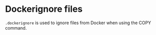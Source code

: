 # Dockerignore files

`.dockerignore` is used to ignore files from Docker when using the COPY command.

